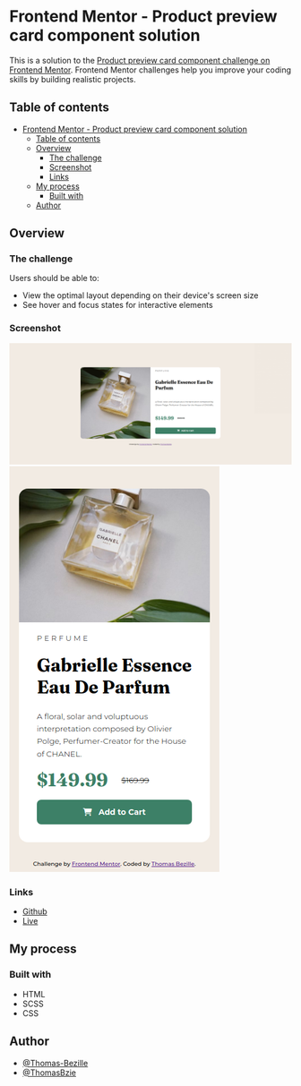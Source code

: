 # Frontend Mentor - Product preview card component solution

This is a solution to the [Product preview card component challenge on Frontend Mentor](https://www.frontendmentor.io/challenges/product-preview-card-component-GO7UmttRfa). Frontend Mentor challenges help you improve your coding skills by building realistic projects.

## Table of contents

- [Frontend Mentor - Product preview card component solution](#frontend-mentor---product-preview-card-component-solution)
  - [Table of contents](#table-of-contents)
  - [Overview](#overview)
    - [The challenge](#the-challenge)
    - [Screenshot](#screenshot)
    - [Links](#links)
  - [My process](#my-process)
    - [Built with](#built-with)
  - [Author](#author)

## Overview

### The challenge

Users should be able to:

- View the optimal layout depending on their device's screen size
- See hover and focus states for interactive elements

### Screenshot

![](./images/result/screencapture-localhost-FrontEnd-Mentor-FrontEnd-Mentor-Product-preview-card-component-2023-12-05-19_41_04.png)
![](./images/result/screencapture-localhost-FrontEnd-Mentor-FrontEnd-Mentor-Product-preview-card-component-2023-12-05-19_42_03.png)

### Links

- [Github](https://github.com/Thomas-Bezille/FrontEnd-Mentor_Product-preview-card-component)
- [Live](https://front-end-mentor-product-preview-card-component-gamma.vercel.app/)

## My process

### Built with

- HTML
- SCSS
- CSS

## Author

- [@Thomas-Bezille](https://www.frontendmentor.io/profile/Thomas-Bezille)
- [@ThomasBzie](https://www.twitter.com/ThomasBzie)
